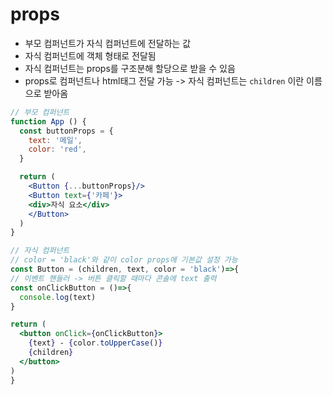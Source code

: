 # props

- 부모 컴퍼넌트가 자식 컴퍼넌트에 전달하는 값
- 자식 컴퍼넌트에 객체 형태로 전달됨
- 자식 컴퍼넌트는 props를 구조분해 할당으로 받을 수 있음
- props로 컴퍼넌트나 html태그 전달 가능 -> 자식 컴퍼넌트는 `children` 이란 이름으로 받아옴

```jsx
// 부모 컴퍼넌트
function App () {
  const buttonProps = {
    text: '메일',
    color: 'red',
  }

  return (
    <Button {...buttonProps}/>
    <Button text={'카페'}>
    <div>자식 요소</div>
    </Button>
  )
}

// 자식 컴퍼넌트
// color = 'black'와 같이 color props에 기본값 설정 가능
const Button = (children, text, color = 'black')=>{
// 이벤트 핸들러 -> 버튼 클릭할 때마다 콘솔에 text 출력
const onClickButton = ()=>{
  console.log(text)
}

return (
  <button onClick={onClickButton}>
    {text} - {color.toUpperCase()}
    {children}
  </button>
)
}
```
